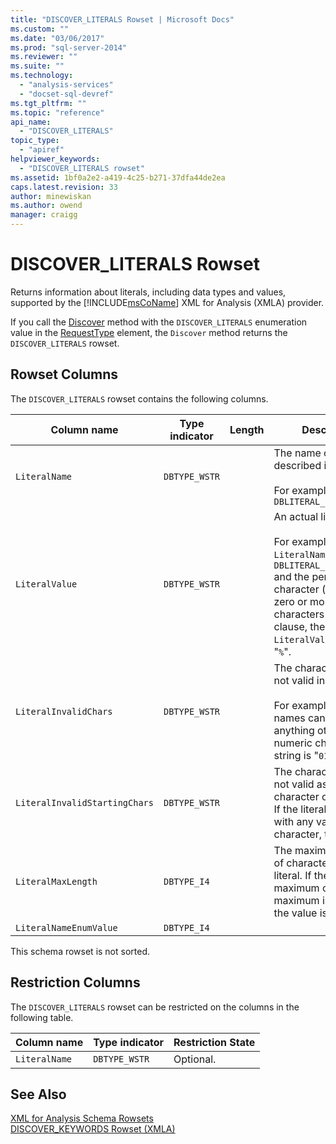 ```yaml
---
title: "DISCOVER_LITERALS Rowset | Microsoft Docs"
ms.custom: ""
ms.date: "03/06/2017"
ms.prod: "sql-server-2014"
ms.reviewer: ""
ms.suite: ""
ms.technology: 
  - "analysis-services"
  - "docset-sql-devref"
ms.tgt_pltfrm: ""
ms.topic: "reference"
api_name: 
  - "DISCOVER_LITERALS"
topic_type: 
  - "apiref"
helpviewer_keywords: 
  - "DISCOVER_LITERALS rowset"
ms.assetid: 1bf0a2e2-a419-4c25-b271-37dfa44de2ea
caps.latest.revision: 33
author: minewiskan
ms.author: owend
manager: craigg
---
```

# DISCOVER_LITERALS Rowset
  Returns information about literals, including data types and values, supported by the [!INCLUDE[msCoName](../../../includes/msconame-md.md)] XML for Analysis (XMLA) provider.  
  
 If you call the [Discover](../../xmla/xml-elements-methods-discover.md) method with the `DISCOVER_LITERALS` enumeration value in the [RequestType](../../xmla/xml-elements-properties/type-element-xmla.md) element, the `Discover` method returns the `DISCOVER_LITERALS` rowset.  
  
## Rowset Columns  
 The `DISCOVER_LITERALS` rowset contains the following columns.  
  
|Column name|Type indicator|Length|Description|  
|-----------------|--------------------|------------|-----------------|  
|`LiteralName`|`DBTYPE_WSTR`||The name of the literal described in the row.<br /><br /> For example: `DBLITERAL_LIKE_PERCENT`|  
|`LiteralValue`|`DBTYPE_WSTR`||An actual literal value.<br /><br /> For example, if `LiteralName` is `DBLITERAL_LIKE_PERCENT` and the percent character (`%`) matches zero or more characters in a LIKE clause, the value of the `LiteralValue` column is "`%`".|  
|`LiteralInvalidChars`|`DBTYPE_WSTR`||The characters that are not valid in the literal.<br /><br /> For example, if table names can contain anything other than a numeric character, this string is "`0123456789`".|  
|`LiteralInvalidStartingChars`|`DBTYPE_WSTR`||The characters that are not valid as the first character of the literal. If the literal can start with any valid character, this is `null`.|  
|`LiteralMaxLength`|`DBTYPE_I4`||The maximum number of characters in the literal. If there is no maximum or the maximum is unknown, the value is –1.|  
|`LiteralNameEnumValue`|`DBTYPE_I4`|||  
  
 This schema rowset is not sorted.  
  
## Restriction Columns  
 The `DISCOVER_LITERALS` rowset can be restricted on the columns in the following table.  
  
|Column name|Type indicator|Restriction State|  
|-----------------|--------------------|-----------------------|  
|`LiteralName`|`DBTYPE_WSTR`|Optional.|  
  
## See Also  
 [XML for Analysis Schema Rowsets](xml-for-analysis-schema-rowsets.md)   
 [DISCOVER_KEYWORDS Rowset &#40;XMLA&#41;](discover-keywords-rowset-xmla.md)  
  
  

